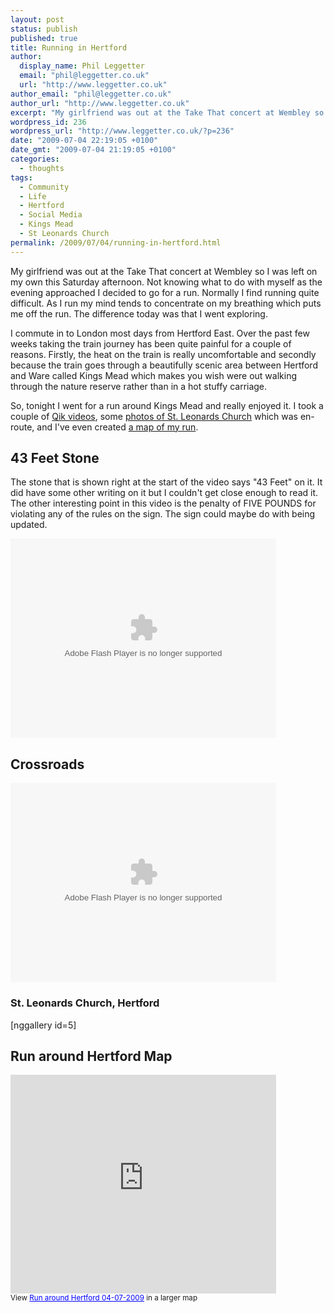```yaml
---
layout: post
status: publish
published: true
title: Running in Hertford
author:
  display_name: Phil Leggetter
  email: "phil@leggetter.co.uk"
  url: "http://www.leggetter.co.uk"
author_email: "phil@leggetter.co.uk"
author_url: "http://www.leggetter.co.uk"
excerpt: "My girlfriend was out at the Take That concert at Wembley so I was left on my own this Saturday afternoon. Not knowing what to do with myself as the evening approached I decided to go for a run. Normally I find running quite difficult. As I run my mind tends to concentrate on my breathing which puts me off the run. The difference today was that I went exploring.\r\n"
wordpress_id: 236
wordpress_url: "http://www.leggetter.co.uk/?p=236"
date: "2009-07-04 22:19:05 +0100"
date_gmt: "2009-07-04 21:19:05 +0100"
categories:
  - thoughts
tags:
  - Community
  - Life
  - Hertford
  - Social Media
  - Kings Mead
  - St Leonards Church
permalink: /2009/07/04/running-in-hertford.html
---
```


<p>My girlfriend was out at the Take That concert at Wembley so I was left on my own this Saturday afternoon. Not knowing what to do with myself as the evening approached I decided to go for a run. Normally I find running quite difficult. As I run my mind tends to concentrate on my breathing which puts me off the run. The difference today was that I went exploring.<br />
<a id="more"></a><a id="more-236"></a></p>
<p>I commute in to London most days from Hertford East. Over the past few weeks taking the train journey has been quite painful for a couple of reasons. Firstly, the heat on the train is really uncomfortable and secondly because the train goes through a beautifully scenic area between Hertford and Ware called Kings Mead which makes you wish were out walking through the nature reserve rather than in a hot stuffy carriage.</p>
<p>So, tonight I went for a run around Kings Mead and really enjoyed it. I took a couple of <a href="#qik-videos">Qik videos</a>, some <a href="#st-leonards-church-hertford">photos of St. Leonards Church</a> which was en-route, and I've even created <a href="#run-around-hertford-map">a map of my run</a>.</p>
<p><a name="qik-videos"></a></p>
<h2>43 Feet Stone</h2>
<p>The stone that is shown right at the start of the video says "43 Feet" on it. It did have some other writing on it but I couldn't get close enough to read it. The other interesting point in this video is the penalty of FIVE POUNDS for violating any of the rules on the sign. The sign could maybe do with being updated.</p>
<p><object id="qikPlayer" classid="clsid:d27cdb6e-ae6d-11cf-96b8-444553540000" width="425" height="319" codebase="http://download.macromedia.com/pub/shockwave/cabs/flash/swflash.cab#version=6,0,40,0"><param name="align" value="middle" /><param name="allowScriptAccess" value="sameDomain" /><param name="allowFullScreen" value="true" /><param name="quality" value="high" /><param name="bgcolor" value="#333333" /><param name="FlashVars" value="rssURL=http://qik.com/video/c99bef37f4e648019d2b06ae89eb922a.rss&amp;autoPlay=false" /><param name="src" value="http://qik.com/swfs/qikPlayer4.swf" /><param name="name" value="qikPlayer" /><param name="flashvars" value="rssURL=http://qik.com/video/c99bef37f4e648019d2b06ae89eb922a.rss&amp;autoPlay=false" /><param name="allowfullscreen" value="true" /><embed id="qikPlayer" type="application/x-shockwave-flash" width="425" height="319" src="http://qik.com/swfs/qikPlayer4.swf" name="qikPlayer" flashvars="rssURL=http://qik.com/video/c99bef37f4e648019d2b06ae89eb922a.rss&amp;autoPlay=false" bgcolor="#333333" quality="high" allowfullscreen="true" allowscriptaccess="sameDomain" align="middle"></embed></object></p>
<h2>Crossroads</h2>
<p><object id="qikPlayer" classid="clsid:d27cdb6e-ae6d-11cf-96b8-444553540000" width="425" height="319" codebase="http://download.macromedia.com/pub/shockwave/cabs/flash/swflash.cab#version=6,0,40,0"><param name="align" value="middle" /><param name="allowScriptAccess" value="sameDomain" /><param name="allowFullScreen" value="true" /><param name="quality" value="high" /><param name="bgcolor" value="#333333" /><param name="FlashVars" value="rssURL=http://qik.com/video/fced96dd79b54c7f895ff1eb027d1d37.rss&amp;autoPlay=false" /><param name="src" value="http://qik.com/swfs/qikPlayer4.swf" /><param name="name" value="qikPlayer" /><param name="flashvars" value="rssURL=http://qik.com/video/fced96dd79b54c7f895ff1eb027d1d37.rss&amp;autoPlay=false" /><param name="allowfullscreen" value="true" /><embed id="qikPlayer" type="application/x-shockwave-flash" width="425" height="319" src="http://qik.com/swfs/qikPlayer4.swf" name="qikPlayer" flashvars="rssURL=http://qik.com/video/fced96dd79b54c7f895ff1eb027d1d37.rss&amp;autoPlay=false" bgcolor="#333333" quality="high" allowfullscreen="true" allowscriptaccess="sameDomain" align="middle"></embed></object></p>
<p><a name="st-leonards-church-hertford"></a></p>
<h3>St. Leonards Church, Hertford</h3>
<p>[nggallery id=5]</p>
<p><a name="run-around-hertford-map"></a></p>
<h2>Run around Hertford Map</h2>
<p><iframe width="425" height="350" frameborder="0" scrolling="no" marginheight="0" marginwidth="0" src="http://maps.google.co.uk/maps/ms?hl=en&amp;ie=UTF8&amp;t=h&amp;msa=0&amp;msid=102530182531195924138.00046de70ca69d3c833ad&amp;ll=51.802989,-0.062013&amp;spn=0.018576,0.036478&amp;z=14&amp;output=embed"></iframe><br /><small>View <a href="http://maps.google.co.uk/maps/ms?hl=en&amp;ie=UTF8&amp;t=h&amp;msa=0&amp;msid=102530182531195924138.00046de70ca69d3c833ad&amp;ll=51.802989,-0.062013&amp;spn=0.018576,0.036478&amp;z=14&amp;source=embed" style="color:#0000FF;text-align:left">Run around Hertford 04-07-2009</a> in a larger map</small></p>
